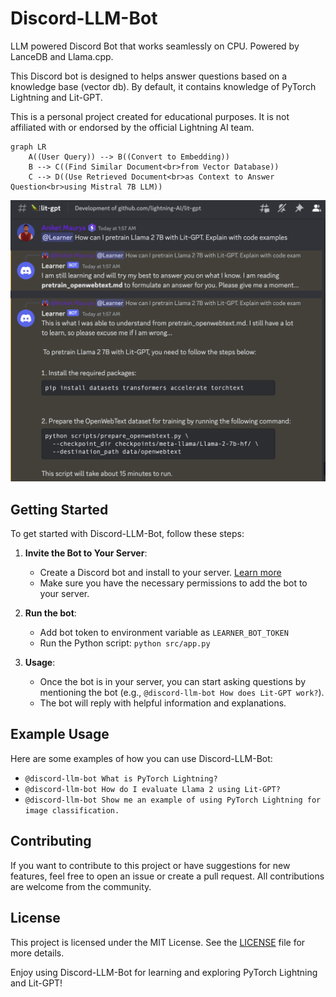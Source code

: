 # Discord-LLM-Bot

LLM powered Discord Bot that works seamlessly on CPU. Powered by LanceDB and Llama.cpp.

This Discord bot is designed to helps answer questions based on a knowledge base (vector db). By default, it contains knowledge of PyTorch Lightning and Lit-GPT.

This is a personal project created for educational purposes. It is not affiliated with or endorsed by the official Lightning AI team.


```mermaid
graph LR
    A((User Query)) --> B((Convert to Embedding))
    B --> C((Find Similar Document<br>from Vector Database))
    C --> D((Use Retrieved Document<br>as Context to Answer Question<br>using Mistral 7B LLM))
```


![](./assets/discord-bot.png)


## Getting Started

To get started with Discord-LLM-Bot, follow these steps:


1. **Invite the Bot to Your Server**:
   - Create a Discord bot and install to your server. [Learn more](https://discordpy.readthedocs.io/en/stable/discord.html)
   - Make sure you have the necessary permissions to add the bot to your server.

1. **Run the bot**:
   - Add bot token to environment variable as `LEARNER_BOT_TOKEN`
   - Run the Python script: `python src/app.py`

1. **Usage**:
   - Once the bot is in your server, you can start asking questions by mentioning the bot (e.g., `@discord-llm-bot How does Lit-GPT work?`).
   - The bot will reply with helpful information and explanations.

## Example Usage

Here are some examples of how you can use Discord-LLM-Bot:

- `@discord-llm-bot What is PyTorch Lightning?`
- `@discord-llm-bot How do I evaluate Llama 2 using Lit-GPT?`
- `@discord-llm-bot Show me an example of using PyTorch Lightning for image classification.`

## Contributing

If you want to contribute to this project or have suggestions for new features, feel free to open an issue or create a pull request. All contributions are welcome from the community.


## License

This project is licensed under the MIT License. See the [LICENSE](LICENSE) file for more details.

Enjoy using Discord-LLM-Bot for learning and exploring PyTorch Lightning and Lit-GPT!
